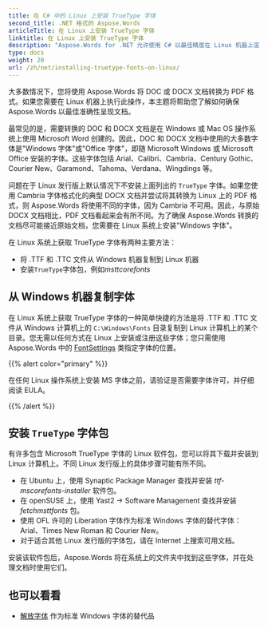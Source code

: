 ```yaml
---
title: 在 C# 中的 Linux 上安装 TrueType 字体
second_title: .NET 格式的 Aspose.Words
articleTitle: 在 Linux 上安装 TrueType 字体
linktitle: 在 Linux 上安装 TrueType 字体
description: "Aspose.Words for .NET 允许使用 C# 以最佳精度在 Linux 机器上渲染使用 Microsoft Word 创建的文档。要实现此目的，请从 Windows 计算机复制字体文件或以 C# 格式将 `TrueType` 字体包安装到 Linux 计算机上。"
type: docs
weight: 20
url: /zh/net/installing-truetype-fonts-on-linux/
---
```


大多数情况下，您将使用 Aspose.Words 将 DOC 或 DOCX 文档转换为 PDF 格式。如果您需要在 Linux 机器上执行此操作，本主题将帮助您了解如何确保 Aspose.Words 以最佳准确性呈现文档。

最常见的是，需要转换的 DOC 和 DOCX 文档是在 Windows 或 Mac OS 操作系统上使用 Microsoft Word 创建的。因此，DOC 和 DOCX 文档中使用的大多数字体是"Windows 字体"或"Office 字体"，即随 Microsoft Windows 或 Microsoft Office 安装的字体。这些字体包括 Arial、Calibri、Cambria、Century Gothic、Courier New、Garamond、Tahoma、Verdana、Wingdings 等。

问题在于 Linux 发行版上默认情况下不安装上面列出的 `TrueType` 字体。如果您使用 Cambria 字体格式化的典型 DOCX 文档并尝试将其转换为 Linux 上的 PDF 格式，则 Aspose.Words 将使用不同的字体，因为 Cambria 不可用。因此，与原始 DOCX 文档相比，PDF 文档看起来会有所不同。为了确保 Aspose.Words 转换的文档尽可能接近原始文档，您需要在 Linux 系统上安装"Windows 字体"。

在 Linux 系统上获取 TrueType 字体有两种主要方法：

- 将 .TTF 和 .TTC 文件从 Windows 机器复制到 Linux 机器
- 安装`TrueType`字体包，例如*msttcorefonts*

## 从 Windows 机器复制字体

在 Linux 系统上获取 TrueType 字体的一种简单快捷的方法是将 .TTF 和 .TTC 文件从 Windows 计算机上的 `C:\Windows\Fonts` 目录复制到 Linux 计算机上的某个目录。您无需以任何方式在 Linux 上安装或注册这些字体；您只需使用 Aspose.Words 中的 [FontSettings](https://reference.aspose.com/words/zh/net/aspose.words.fonts/fontsettings/) 类指定字体的位置。

{{% alert color="primary" %}}

在任何 Linux 操作系统上安装 MS 字体之前，请验证是否需要字体许可，并仔细阅读 EULA。

{{% /alert %}}

## 安装 `TrueType` 字体包

有许多包含 Microsoft TrueType 字体的 Linux 软件包，您可以将其下载并安装到 Linux 计算机上。不同 Linux 发行版上的具体步骤可能有所不同。

- 在 Ubuntu 上，使用 Synaptic Package Manager 查找并安装 *ttf-mscorefonts-installer* 软件包。
- 在 openSUSE 上，使用 Yast2 → Software Management 查找并安装 *fetchmsttfonts* 包。
- 使用 OFL 许可的 Liberation 字体作为标准 Windows 字体的替代字体：Arial、Times New Roman 和 Courier New。
- 对于适合其他 Linux 发行版的字体包，请在 Internet 上搜索可用文档。

安装该软件包后，Aspose.Words 将在系统上的文件夹中找到这些字体，并在处理文档时使用它们。

## 也可以看看

- [解放字体](https://github.com/liberationfonts) 作为标准 Windows 字体的替代品
